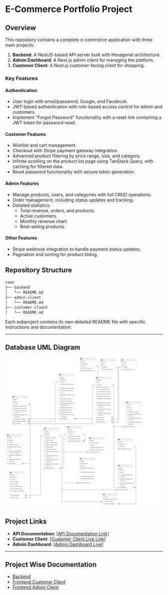 # E-Commerce Portfolio Project

## Overview

This repository contains a complete e-commerce application with three main projects:

1. **Backend**: A NestJS-based API server built with Hexagonal architecture.
2. **Admin Dashboard**: A Next.js admin client for managing the platform.
3. **Customer Client**: A Next.js customer-facing client for shopping.

### Key Features

#### Authentication

- User login with email/password, Google, and Facebook.
- JWT-based authentication with role-based access control for admin and customers.
- Implement "Forgot Password" functionality with a reset link containing a JWT token for password reset.

#### Customer Features

- Wishlist and cart management.
- Checkout with Stripe payment gateway integration.
- Advanced product filtering by price range, size, and category.
- Infinite scrolling on the product list page using TanStack Query, with caching for filtered data.
- Reset password functionality with secure token generation.

#### Admin Features

- Manage products, users, and categories with full CRUD operations.
- Order management, including status updates and tracking.
- Detailed statistics:
  - Total revenue, orders, and products.
  - Active customers.
  - Monthly revenue chart.
  - Best-selling products.

#### Other Features

- Stripe webhook integration to handle payment status updates.
- Pagination and sorting for product listing.

## Repository Structure

```plaintext
root
├── backend
│   └── README.md
├── admin-client
│   └── README.md
├── customer-client
│   └── README.md
```

Each subproject contains its own detailed README file with specific instructions and documentation.

---

## Database UML Diagram

![UML Diagram](./assets/images/uml.png)

## Project Links

- **API Documentation**: [[API Documentation Link](https://documenter.getpostman.com/view/25131959/2sAYHzG3Ww)]
- **Customer Client**: [[Customer Client Live Link](https://clothing-shop-client.vercel.app/)]
- **Admin Dashboard**: [[Admin Dashboard Live](https://clothing-shop-delta.vercel.app/)]

---

## Project Wise Documentation

- [Backend](./server/README.md)
- [Frontend Customer Client](./customer-client/README.md)
- [Frontend Admin Client](./admin-client/README.md)
